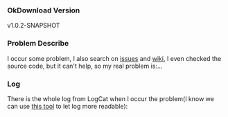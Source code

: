 ### OkDownload Version

v1.0.2-SNAPSHOT

### Problem Describe

I occur some problem, I also search on [issues][issues-url] and [wiki][wiki-url], I even checked the source code, but it can't help, so my real problem is:...

### Log

There is the whole log from LogCat when I occur the problem(I know we can use [this tool][okcat-wiki-url] to let log more readable):

```
```

[issues-url]: https://github.com/lingochamp/okdownload/issues
[wiki-url]: https://github.com/lingochamp/okdownload/wiki
[okcat-wiki-url]: https://github.com/lingochamp/okdownload/wiki/Debug-OkDownload
